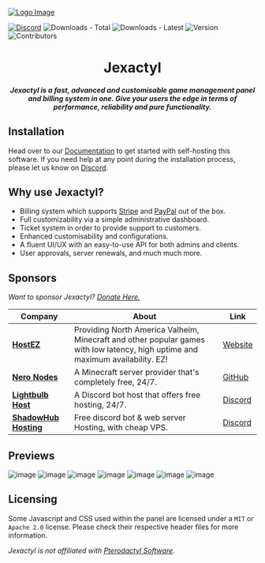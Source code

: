 [![Logo Image](https://cdn.discordapp.com/attachments/1012411945141424218/1012430446556090468/JexactylBannerBasic.jpg)](https://jexactyl.com)

[![Discord](https://img.shields.io/discord/922284031129825280?style=for-the-badge)](https://discord.com/invite/qttGR4Z5Pk)
![Downloads - Total](https://img.shields.io/github/downloads/jexactyl/jexactyl/total?style=for-the-badge)
![Downloads - Latest](https://img.shields.io/github/downloads/jexactyl/jexactyl/latest/total?style=for-the-badge)
![Version](https://img.shields.io/github/v/release/jexactyl/jexactyl?style=for-the-badge)
![Contributors](https://img.shields.io/github/contributors-anon/jexactyl/jexactyl?style=for-the-badge)

<h1 align="center">Jexactyl</h1>
<h5 align="center">
    <strong>
        Jexactyl is a fast, advanced and customisable game management panel and billing system in one.
        Give your users the edge in terms of performance, reliability and pure functionality.
    </strong>
</h5>

## Installation

Head over to our [Documentation](https://docs.jexactyl.com) to get started with self-hosting this software.
If you need help at any point during the installation process, please let us know on [Discord](https://discord.com/invite/qttGR4Z5Pk).

## Why use Jexactyl?

- Billing system which supports [Stripe](https://stripe.com) and [PayPal](https://paypal.com) out of the box.
- Full customizability via a simple administrative dashboard.
- Ticket system in order to provide support to customers.
- Enhanced customisability and configurations.
- A fluent UI/UX with an easy-to-use API for both admins and clients.
- User approvals, server renewals, and much much more.

## Sponsors

_Want to sponsor Jexactyl? [Donate Here.](https://donate.stripe.com/6oE02Zftd9cC34IbIS)_

| Company                                       | About                                                                                                                          | Link                                     |
| --------------------------------------------- | ------------------------------------------------------------------------------------------------------------------------------ | ---------------------------------------- |
| [**HostEZ**](https://hostez.io)               | Providing North America Valheim, Minecraft and other popular games with low latency, high uptime and maximum availability. EZ! | [Website](https://hostez.io)             |
| [**Nero Nodes**](https://neronodes.net)       | A Minecraft server provider that's completely free, 24/7.                                                                      | [GitHub](https://github.com/nero-nodes)  |
| [**Lightbulb Host**](https://lightbulb.host)  | A Discord bot host that offers free hosting, 24/7.                                                                             | [Discord](https://discord.wumpus.host)   |
| [**ShadowHub Hosting**](https://shadowhub.tk) | Free discord bot & web server Hosting, with cheap VPS.                                                                         | [Discord](https://discord.gg/sXxJ7PkhC3) |

## Previews

![image](https://user-images.githubusercontent.com/72230943/201116518-af5e3291-74f7-433a-b035-6d80e8c7e8f8.png)
![image](https://user-images.githubusercontent.com/72230943/201116580-ae864e7c-aac7-4766-ab9c-c6cb97d0b015.png)
![image](https://user-images.githubusercontent.com/72230943/201116688-b53d721e-c30f-424e-8a53-025f313ec98f.png)
![image](https://user-images.githubusercontent.com/72230943/201116840-92c00c15-5717-4121-83cd-69397f9bacba.png)
![image](https://user-images.githubusercontent.com/72230943/201116914-8b1c8867-c462-4b25-ae47-803b2e4ea39c.png)
![image](https://user-images.githubusercontent.com/72230943/201116959-a626e6fc-18a9-4c06-869e-2f13b37b8457.png)
![image](https://user-images.githubusercontent.com/72230943/201117028-3db8aa2e-b14b-4679-9f2c-c5afb208767c.png)

## Licensing

Some Javascript and CSS used within the panel are licensed under a `MIT` or `Apache 2.0` license. Please check their
respective header files for more information.

_Jexactyl is not affiliated with [Pterodactyl Software](https://pterodactyl.io)._
